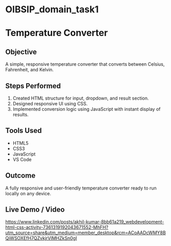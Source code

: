 # OIBSIP_domain_task1
# Temperature Converter

## Objective
A simple, responsive temperature converter that converts between Celsius, Fahrenheit, and Kelvin.

## Steps Performed
1. Created HTML structure for input, dropdown, and result section.
2. Designed responsive UI using CSS.
3. Implemented conversion logic using JavaScript with instant display of results.

## Tools Used
- HTML5
- CSS3
- JavaScript
- VS Code

## Outcome
A fully responsive and user-friendly temperature converter ready to run locally on any device.

## Live Demo / Video
https://www.linkedin.com/posts/akhil-kumar-8bb61a219_webdevelopment-html-css-activity-7361319192043671552-MhFH?utm_source=share&utm_medium=member_desktop&rcm=ACoAADcWMY8BQiWSOXEfH7QZvkjrVlMHZkSn0gI
